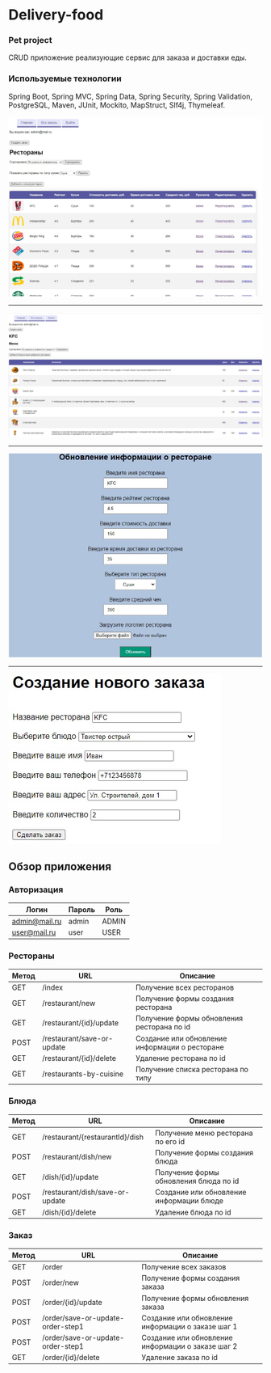 # Delivery-food
### Pet project
СRUD приложение реализующие сервис для заказа и доставки еды.

### Используемые технологии
Spring Boot, Spring MVC, Spring Data, Spring Security, Spring Validation, 
PostgreSQL, Maven, JUnit, Mockito, MapStruct, Slf4j, Thymeleaf.

![alt text](readme-images/index.jpg)
__________________________________________________
![alt text](readme-images/menu.jpg)
__________________________________________________
![alt text](readme-images/update.jpg)
__________________________________________________
![alt text](readme-images/tvister.jpg)


## Обзор приложения

### Авторизация
| Логин | Пароль | Роль |  
| ------ | --- | ---------- 
| admin@mail.ru   | admin | ADMIN
| user@mail.ru   | user| USER 


### Рестораны
| Метод | URL | Описание |  
| ------ | --- | ---------- 
|  GET  | /index | Получение всех ресторанов
| GET  | /restaurant/new| Получение формы создания ресторана 
| GET  | /restaurant/{id}/update| Получение формы обновления ресторана по id
| POST  | /restaurant/save-or-update| Создание или обновление информации о ресторане 
| GET  | /restaurant/{id}/delete| Удаление ресторана по id 
| GET  | /restaurants-by-cuisine| Получение списка ресторана по типу 


### Блюда
| Метод | URL | Описание |  
| ------ | --- | ---------- 
|  GET  | /restaurant/{restaurantId}/dish | Получение меню ресторана по его id
| POST  | /restaurant/dish/new| Получение формы создания блюда 
| GET  | /dish/{id}/update| Получение формы обновления блюда по id
| POST  | /restaurant/dish/save-or-update| Создание или обновление информации блюде 
| GET  | /dish/{id}/delete| Удаление блюда по id 


### Заказ
| Метод | URL | Описание |  
| ------ | --- | ---------- 
|  GET  | /order | Получение всех заказов
| POST  | /order/new| Получение формы создания заказа 
| POST  | /order/{id}/update| Получение формы обновления заказа 
| POST  | /order/save-or-update-order-step1| Создание или обновление информации о заказе шаг 1
| POST  | /order/save-or-update-order-step1| Создание или обновление информации о заказе шаг 2
| GET  | /order/{id}/delete| Удаление заказа по id 
